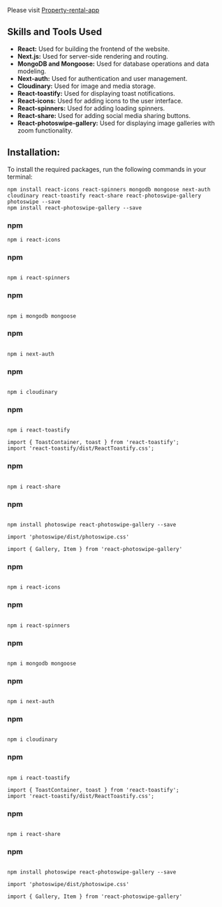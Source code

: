 Please visit [Property-rental-app](https://property-rental-app-eta.vercel.app/)

## Skills and Tools Used

- **React:** Used for building the frontend of the website.
- **Next.js:** Used for server-side rendering and routing.
- **MongoDB and Mongoose:** Used for database operations and data modeling.
- **Next-auth:** Used for authentication and user management.
- **Cloudinary:** Used for image and media storage.
- **React-toastify:** Used for displaying toast notifications.
- **React-icons:** Used for adding icons to the user interface.
- **React-spinners:** Used for adding loading spinners.
- **React-share:** Used for adding social media sharing buttons.
- **React-photoswipe-gallery:** Used for displaying image galleries with zoom functionality.

## Installation:

To install the required packages, run the following commands in your terminal:

```
npm install react-icons react-spinners mongodb mongoose next-auth cloudinary react-toastify react-share react-photoswipe-gallery photoswipe --save
npm install react-photoswipe-gallery --save

```

### npm

```
npm i react-icons

```

### npm

```

npm i react-spinners

```

### npm

```

npm i mongodb mongoose

```

### npm

```

npm i next-auth

```

### npm

```

npm i cloudinary

```

### npm

```

npm i react-toastify

import { ToastContainer, toast } from 'react-toastify';
import 'react-toastify/dist/ReactToastify.css';

```

### npm

```

npm i react-share

```

### npm

```

npm install photoswipe react-photoswipe-gallery --save

import 'photoswipe/dist/photoswipe.css'

import { Gallery, Item } from 'react-photoswipe-gallery'

```

### npm

```

npm i react-icons

```

### npm

```

npm i react-spinners

```

### npm

```

npm i mongodb mongoose

```

### npm

```

npm i next-auth

```

### npm

```

npm i cloudinary

```

### npm

```

npm i react-toastify

import { ToastContainer, toast } from 'react-toastify';
import 'react-toastify/dist/ReactToastify.css';

```

### npm

```

npm i react-share

```

### npm

```

npm install photoswipe react-photoswipe-gallery --save

import 'photoswipe/dist/photoswipe.css'

import { Gallery, Item } from 'react-photoswipe-gallery'

```

